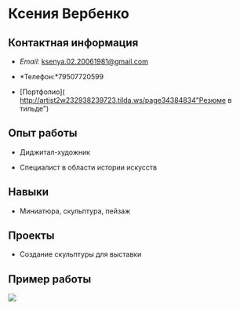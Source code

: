 # Ксения Вербенко
## Контактная информация

* *Email:* <ksenya.02.20061981@gmail.com>

* *Телефон:*79507720599
* [Портфолио]( http://artist2w232938239723.tilda.ws/page34384834"Резюме в тильде")

## Опыт работы

* Диджитал-художник

* Специалист в области истории искусств

## Навыки

* Миниатюра, скульптура, пейзаж

## Проекты

* Создание скульптуры для выставки
## Пример работы
![](https://cs2.livemaster.ru/storage/9b/0c/dc87d0ba993ef337aa3a730c764i--kartiny-i-panno-kartina-roza-risunok-rozy-seryj-belyj-grafika-.jpg)


